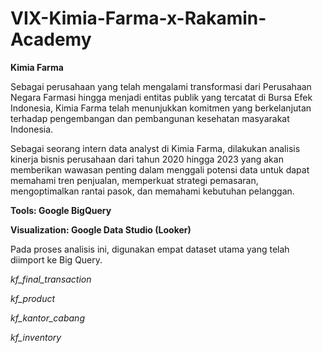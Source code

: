 ﻿# VIX-Kimia-Farma-x-Rakamin-Academy
 
**Kimia Farma**

Sebagai perusahaan yang telah mengalami transformasi dari Perusahaan Negara Farmasi hingga menjadi entitas publik yang tercatat di Bursa Efek Indonesia, Kimia Farma telah menunjukkan komitmen yang berkelanjutan terhadap pengembangan dan pembangunan kesehatan masyarakat Indonesia.

Sebagai seorang intern data analyst di Kimia Farma, dilakukan analisis kinerja bisnis perusahaan dari tahun 2020 hingga 2023 yang akan memberikan wawasan penting dalam menggali potensi data untuk dapat memahami tren penjualan, memperkuat strategi pemasaran, mengoptimalkan rantai pasok, dan memahami kebutuhan pelanggan.

**Tools: Google BigQuery**

**Visualization: Google Data Studio (Looker)**

Pada proses analisis ini, digunakan empat dataset utama yang telah diimport ke Big Query. 

*kf_final_transaction*

*kf_product*

*kf_kantor_cabang*

*kf_inventory*

